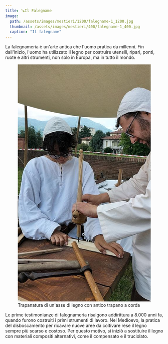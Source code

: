 ```yaml
---
title: 🪚Il Falegname
image: 
  path: /assets/images/mestieri/1200/falegname-1_1200.jpg
  thumbnail: /assets/images/mestieri/400/falegname-1_400.jpg
  caption: "Il falegname"
---
```



La falegnameria è un'arte antica che l'uomo pratica da millenni. Fin dall'inizio, l'uomo ha utilizzato il legno per costruire utensili, ripari, ponti, ruote e altri strumenti, non solo in Europa, ma in tutto il mondo.

<!-- more -->

<figure class="align-center">
    <img src="/assets/images/mestieri/800/falegname-2_800.jpg" alt="Trapanatura di un'asse di legno con antico trapano a corda">
  <figcaption>Trapanatura di un'asse di legno con antico trapano a corda</figcaption>
</figure>

Le prime testimonianze di falegnameria risalgono addirittura a 8.000 anni fa, quando furono costruiti i primi strumenti di lavoro. Nel Medioevo, la pratica del disboscamento per ricavare nuove aree da coltivare rese il legno sempre più scarso e costoso. Per questo motivo, si iniziò a sostituire il legno con materiali compositi alternativi, come il compensato e il truciolato.
